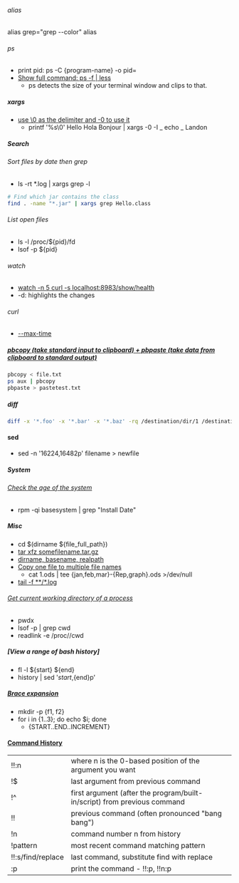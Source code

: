 ###### alias
alias grep="grep --color"
alias 

###### ps
- print pid: ps -C {program-name} -o pid=
- [Show full command: ps -f | less](https://superuser.com/questions/486648/full-command-text-with-unix-ps)
    - ps detects the size of your terminal window and clips to that.

##### xargs
- [use \0 as the delimiter and -0 to use it](https://stackoverflow.com/questions/51736614/piping-echo-output-into-xargs)
  - printf '%s\0' Hello Hola Bonjour | xargs -0 -I _ echo _ Landon


##### Search
###### Sort files by date then grep
- ls -rt \*.log | xargs grep -l <pattern>

```bash
# Find which jar contains the class
find . -name "*.jar" | xargs grep Hello.class
```

###### List open files
- ls -l /proc/${pid}/fd
- lsof -p ${pid}

###### watch
- [watch -n 5 curl -s localhost:8983/show/health](https://unix.stackexchange.com/questions/48215/watch-ing-curl-yields-unexpected-output)
- -d: highlights the changes

###### curl
- [--max-time <seconds>](https://unix.stackexchange.com/questions/148922/set-timeout-for-web-page-response-with-curl)

##### [pbcopy (take standard input to clipboard) + pbpaste (take data from clipboard to standard output)](http://osxdaily.com/2007/03/05/manipulating-the-clipboard-from-the-command-line/)
```bash
pbcopy < file.txt
ps aux | pbcopy
pbpaste > pastetest.txt
```

##### diff
```bash
diff -x '*.foo' -x '*.bar' -x '*.baz' -rq /destination/dir/1 /destination/dir/2
```

#### sed
- sed -n '16224,16482p' filename > newfile

##### System
###### [Check the age of the system](https://serverfault.com/questions/221377/how-to-determine-the-age-of-a-linux-system-since-installation)
- rpm -qi basesystem | grep "Install Date"


##### Misc
- cd $(dirname ${file_full_path})
- [tar xfz somefilename.tar.gz](https://www.howtogeek.com/50093/unzip-bunzip2-and-untar-those-tar-gz-or-tar-bz2-files-in-one-step/)
- [dirname, basename, realpath](https://stackoverflow.com/questions/284662/how-do-you-normalize-a-file-path-in-bash)
- [Copy one file to multiple file names](https://askubuntu.com/questions/45332/how-to-copy-one-file-to-multiple-filenames)
  - cat 1.ods | tee {jan,feb,mar}-{Rep,graph}.ods >/dev/null
- [tail -f **/*.log](https://stackoverflow.com/questions/18321336/how-to-tail-all-the-log-files-inside-a-folder-and-subfolders)

###### [Get current working directory of a process](https://unix.stackexchange.com/questions/94357/find-out-current-working-directory-of-a-running-process)
- pwdx <PID>
- lsof -p <PID> | grep cwd
- readlink -e /proc/<PID>/cwd 
##### [View a range of bash history]
- fl -l ${start} ${end}
- history | sed '${start},${end}p'


##### [Brace expansion](http://www.pellegrino.link/2015/03/07/brace-expansion-with-unix-shells.html)
- mkdir -p {f1, f2}
- for i in {1..3}; do echo $i; done
    - {START..END..INCREMENT}

#### [Command History](https://stackoverflow.com/questions/3371294/how-can-i-recall-the-argument-of-the-previous-bash-command)
|||
|-|-|
!!:n|where n is the 0-based position of the argument you want
!$|last argument from previous command
!^|first argument (after the program/built-in/script) from previous command
!!|previous command (often pronounced "bang bang")
!n|command number n from history
!pattern|most recent command matching pattern
!!:s/find/replace|last command, substitute find with replace
:p|print the command - !!:p, !!n:p

